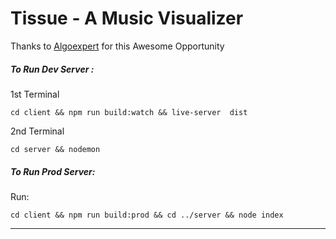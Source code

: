 # Tissue - A Music Visualizer
Thanks to [Algoexpert](https://algoexpert.io) for this Awesome Opportunity 


##### To Run Dev Server :

1st Terminal

```
cd client && npm run build:watch && live-server  dist
```

2nd Terminal
```
cd server && nodemon
```
##### To Run Prod Server:

Run:
```
cd client && npm run build:prod && cd ../server && node index
```

---